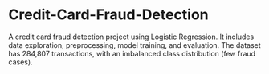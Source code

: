 # Credit-Card-Fraud-Detection
A credit card fraud detection project using Logistic Regression. It includes data exploration, preprocessing, model training, and evaluation. The dataset has 284,807 transactions, with an imbalanced class distribution (few fraud cases).
